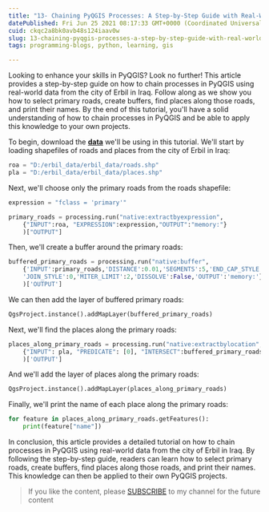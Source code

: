 ```yaml
---
title: "13- Chaining PyQGIS Processes: A Step-by-Step Guide with Real-World Data from Erbil, Iraq."
datePublished: Fri Jun 25 2021 08:17:33 GMT+0000 (Coordinated Universal Time)
cuid: ckqc2a8bk0avb48s124iaav0w
slug: 13-chaining-pyqgis-processes-a-step-by-step-guide-with-real-world-data-from-erbil-iraq
tags: programming-blogs, python, learning, gis

---
```


Looking to enhance your skills in PyQGIS? Look no further! This article provides a step-by-step guide on how to chain processes in PyQGIS using real-world data from the city of Erbil in Iraq. Follow along as we show you how to select primary roads, create buffers, find places along those roads, and print their names. By the end of this tutorial, you'll have a solid understanding of how to chain processes in PyQGIS and be able to apply this knowledge to your own projects.

To begin, download the [**data**](https://github.com/Azad77/Python_qgis/blob/main/Data/places%26roads.zip) we'll be using in this tutorial. We'll start by loading shapefiles of roads and places from the city of Erbil in Iraq:

```python
roa = "D:/erbil_data/erbil_data/roads.shp"
pla = "D:/erbil_data/erbil_data/places.shp"
```

Next, we'll choose only the primary roads from the roads shapefile:

```python
expression = "fclass = 'primary'"

primary_roads = processing.run("native:extractbyexpression",
	{"INPUT":roa, "EXPRESSION":expression,"OUTPUT":"memory:"}
	)["OUTPUT"]
```

Then, we'll create a buffer around the primary roads:

```python
buffered_primary_roads = processing.run("native:buffer",
    {'INPUT':primary_roads,'DISTANCE':0.01,'SEGMENTS':5,'END_CAP_STYLE':0,
    'JOIN_STYLE':0,'MITER_LIMIT':2,'DISSOLVE':False,'OUTPUT':'memory:'}
    )['OUTPUT']
```

We can then add the layer of buffered primary roads:

```python
QgsProject.instance().addMapLayer(buffered_primary_roads)
```

Next, we'll find the places along the primary roads:

```python
places_along_primary_roads = processing.run("native:extractbylocation",
	{"INPUT": pla, "PREDICATE": [0], "INTERSECT":buffered_primary_roads, "OUTPUT": "memory:"}
	)['OUTPUT']
```

And we'll add the layer of places along the primary roads:

```python
QgsProject.instance().addMapLayer(places_along_primary_roads)
```

Finally, we'll print the name of each place along the primary roads:

```python
for feature in places_along_primary_roads.getFeatures():
    print(feature["name"])
```

In conclusion, this article provides a detailed tutorial on how to chain processes in PyQGIS using real-world data from the city of Erbil in Iraq. By following the step-by-step guide, readers can learn how to select primary roads, create buffers, find places along those roads, and print their names. This knowledge can then be applied to their own PyQGIS projects.

> If you like the content, please [SUBSCRIBE](https://www.youtube.com/channel/UCpbWlHEqBSnJb6i4UemXQpA?sub_confirmation=1) to my channel for the future content